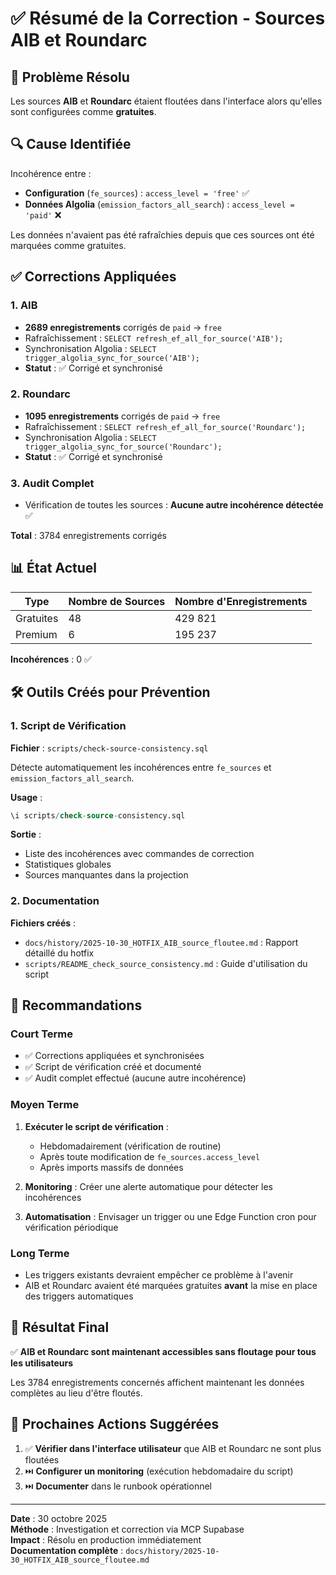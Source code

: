 # ✅ Résumé de la Correction - Sources AIB et Roundarc

## 🎯 Problème Résolu

Les sources **AIB** et **Roundarc** étaient floutées dans l'interface alors qu'elles sont configurées comme **gratuites**.

## 🔍 Cause Identifiée

Incohérence entre :
- **Configuration** (`fe_sources`) : `access_level = 'free'` ✅
- **Données Algolia** (`emission_factors_all_search`) : `access_level = 'paid'` ❌

Les données n'avaient pas été rafraîchies depuis que ces sources ont été marquées comme gratuites.

## ✅ Corrections Appliquées

### 1. AIB
- **2689 enregistrements** corrigés de `paid` → `free`
- Rafraîchissement : `SELECT refresh_ef_all_for_source('AIB');`
- Synchronisation Algolia : `SELECT trigger_algolia_sync_for_source('AIB');`
- **Statut** : ✅ Corrigé et synchronisé

### 2. Roundarc
- **1095 enregistrements** corrigés de `paid` → `free`
- Rafraîchissement : `SELECT refresh_ef_all_for_source('Roundarc');`
- Synchronisation Algolia : `SELECT trigger_algolia_sync_for_source('Roundarc');`
- **Statut** : ✅ Corrigé et synchronisé

### 3. Audit Complet
- Vérification de toutes les sources : **Aucune autre incohérence détectée** ✅

**Total** : 3784 enregistrements corrigés

## 📊 État Actuel

| Type | Nombre de Sources | Nombre d'Enregistrements |
|------|-------------------|--------------------------|
| Gratuites | 48 | 429 821 |
| Premium | 6 | 195 237 |

**Incohérences** : 0 ✅

## 🛠️ Outils Créés pour Prévention

### 1. Script de Vérification
**Fichier** : `scripts/check-source-consistency.sql`

Détecte automatiquement les incohérences entre `fe_sources` et `emission_factors_all_search`.

**Usage** :
```sql
\i scripts/check-source-consistency.sql
```

**Sortie** :
- Liste des incohérences avec commandes de correction
- Statistiques globales
- Sources manquantes dans la projection

### 2. Documentation
**Fichiers créés** :
- `docs/history/2025-10-30_HOTFIX_AIB_source_floutee.md` : Rapport détaillé du hotfix
- `scripts/README_check_source_consistency.md` : Guide d'utilisation du script

## 🔄 Recommandations

### Court Terme
- ✅ Corrections appliquées et synchronisées
- ✅ Script de vérification créé et documenté
- ✅ Audit complet effectué (aucune autre incohérence)

### Moyen Terme
1. **Exécuter le script de vérification** :
   - Hebdomadairement (vérification de routine)
   - Après toute modification de `fe_sources.access_level`
   - Après imports massifs de données

2. **Monitoring** : Créer une alerte automatique pour détecter les incohérences

3. **Automatisation** : Envisager un trigger ou une Edge Function cron pour vérification périodique

### Long Terme
- Les triggers existants devraient empêcher ce problème à l'avenir
- AIB et Roundarc avaient été marquées gratuites **avant** la mise en place des triggers automatiques

## 🎉 Résultat Final

✅ **AIB et Roundarc sont maintenant accessibles sans floutage pour tous les utilisateurs**

Les 3784 enregistrements concernés affichent maintenant les données complètes au lieu d'être floutés.

## 📝 Prochaines Actions Suggérées

1. ✅ **Vérifier dans l'interface utilisateur** que AIB et Roundarc ne sont plus floutées
2. ⏭️ **Configurer un monitoring** (exécution hebdomadaire du script)
3. ⏭️ **Documenter** dans le runbook opérationnel

---

**Date** : 30 octobre 2025  
**Méthode** : Investigation et correction via MCP Supabase  
**Impact** : Résolu en production immédiatement  
**Documentation complète** : `docs/history/2025-10-30_HOTFIX_AIB_source_floutee.md`

